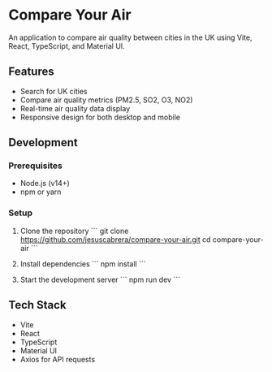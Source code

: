 # Compare Your Air

An application to compare air quality between cities in the UK using Vite, React, TypeScript, and Material UI.

## Features

- Search for UK cities
- Compare air quality metrics (PM2.5, SO2, O3, NO2)
- Real-time air quality data display
- Responsive design for both desktop and mobile

## Development

### Prerequisites

- Node.js (v14+)
- npm or yarn

### Setup

1. Clone the repository
   \`\`\`
   git clone https://github.com/jesuscabrera/compare-your-air.git
   cd compare-your-air
   \`\`\`

2. Install dependencies
   \`\`\`
   npm install
   \`\`\`

3. Start the development server
   \`\`\`
   npm run dev
   \`\`\`

## Tech Stack

- Vite
- React
- TypeScript
- Material UI
- Axios for API requests

